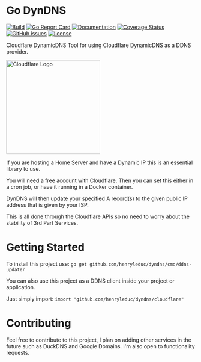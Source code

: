 # Go DynDNS
[![Build](https://api.travis-ci.com/henryleduc/dyndns.svg?branch=master)](https://travis-ci.com/github/henryleduc/dyndns)
[![Go Report Card](https://goreportcard.com/badge/github.com/henryleduc/dyndns)](https://goreportcard.com/report/github.com/henryleduc/dyndns)
[![Documentation](https://godoc.org/github.com/henryleduc/dyndns?status.svg)](http://godoc.org/github.com/henryleduc/dyndns)
[![Coverage Status](https://coveralls.io/repos/github/henryleduc/dyndns/badge.svg?branch=master)](https://coveralls.io/github/henryleduc/dyndns?branch=master)
[![GitHub issues](https://img.shields.io/github/issues/henryleduc/dyndns.svg)](https://github.com/henryleduc/dyndns/issues)
[![license](https://img.shields.io/github/license/henryleduc/dyndns.svg?maxAge=2592000)](https://github.com/henryleduc/dyndns/LICENSE)

Cloudflare DynamicDNS Tool for using Cloudflare DynamicDNS as a DDNS provider.

<img alt="Cloudflare Logo" src="https://www.cloudflare.com/img/logo-cloudflare-dark.svg" width="250">

If you are hosting a Home Server and have a Dynamic IP this is an essential library to use.

You will need a free account with Cloudflare.
Then you can set this either in a cron job, or have it running in a Docker container.

DynDNS will then update your specified A record(s) to the given public IP address that is given by your ISP.

This is all done through the Cloudflare APIs so no need to worry about the stability of 3rd Part Services.

# Getting Started
To install this project use:
`go get github.com/henryleduc/dyndns/cmd/ddns-updater`

You can also use this project as a DDNS client inside your project or application.

Just simply import:
`import "github.com/henryleduc/dyndns/cloudflare"`

# Contributing
Feel free to contribute to this project, I plan on adding other services in the future such as DuckDNS and Google Domains.
I'm also open to functionality requests.
